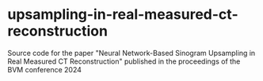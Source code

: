 # upsampling-in-real-measured-ct-reconstruction
Source code for the paper "Neural Network-Based Sinogram Upsampling in Real Measured CT Reconstruction" published in the proceedings of the BVM conference 2024

